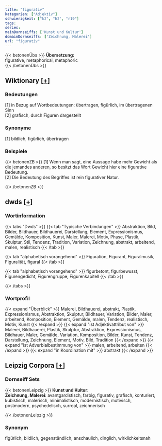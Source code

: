 ```yaml
---
title: "figurativ"
kategorien: ["Adjektiv"]
schwierigkeit: ["k2", "h2", "r19"]
tags:
series:
mainDornseiffs: ['Kunst und Kultur']
domainDornseiffs: ['Zeichnung, Malerei']
url: "figurativ"
---
```


{{< betonenÜbs >}}
**Übersetzung:**  
figurative, metaphorical, metaphoric  
{{< /betonenÜbs >}}

## Wiktionary [[+](https://de.wiktionary.org/wiki/figurativ)]

### Bedeutungen
[1] in Bezug auf Wortbedeutungen: übertragen, figürlich, im übertragenen Sinn  
[2] grafisch, durch Figuren dargestellt  

### Synonyme
[1] bildlich, figürlich, übertragen  

### Beispiele
{{< betonenZB >}}
[1] Wenn man sagt, eine Aussage habe mehr Gewicht als die jemandes anderen, so besitzt das Wort Gewicht hier eine figurative Bedeutung.  
[2] Die Bedeutung des Begriffes ist rein figurativer Natur.  

{{< /betonenZB >}}


## dwds [[+](https://www.dwds.de/wb/figurativ)]

### Wortinformation
{{< tabs "Dwds" >}}
{{< tab "Typische Verbindungen" >}}
Abstraktion, Bild, Bilder, Bildhauer, Bildhauerei, Darstellung, Element, Expressionismus, Gemälde, Komposition, Kunst, Maler, Malerei, Motiv, Phase, Plastik, Skulptur, Stil, Tendenz, Tradition, Variation, Zeichnung, abstrakt, arbeitend, malen, realistisch
{{< /tab >}}

{{< tab "alphabetisch vorangehend" >}}
Figuration, Figurant, Figuralmusik, Figuralität, figural
{{< /tab >}}

{{< tab "alphabetisch vorangehend" >}}
figurbetont, figurbewusst, Figurengedicht, Figurengruppe, Figurenkapitell
{{< /tab >}}

{{< /tabs >}}

### Wortprofil
{{< expand "Überblick" >}} Malerei, Bildhauerei, abstrakt, Plastik, Expressionismus, Abstraktion, Skulptur, Bildhauer, Variation, Bilder, Maler, arbeitend, Komposition, Element, Gemälde, malen, Tendenz, realistisch, Motiv, Kunst {{< /expand >}}
{{< expand "ist Adjektivattribut von" >}} Malerei, Bildhauerei, Plastik, Skulptur, Abstraktion, Expressionismus, Bildhauer, Maler, Gemälde, Variation, Komposition, Bilder, Kunst, Tendenz, Darstellung, Zeichnung, Element, Motiv, Bild, Tradition {{< /expand >}}
{{< expand "ist Adverbialbestimmung von" >}} malen, arbeitend, arbeiten {{< /expand >}}
{{< expand "in Koordination mit" >}} abstrakt {{< /expand >}}

## Leipzig Corpora [[+](https://corpora.uni-leipzig.de/en/res?word=figurativ&corpusId=deu_newscrawl-public_2018)]

### Dornseiff Sets
{{< betonenLeipzig >}}
**Kunst und Kultur:**  
**Zeichnung, Malerei:** avantgardistisch, farbig, figurativ, grafisch, konturiert, kubistisch, malerisch, minimalistisch, modernistisch, motivisch, postmodern, psychedelisch, surreal, zeichnerisch  

{{< /betonenLeipzig >}}

### Synonym
figürlich, bildlich, gegenständlich, anschaulich, dinglich, wirklichkeitsnah

